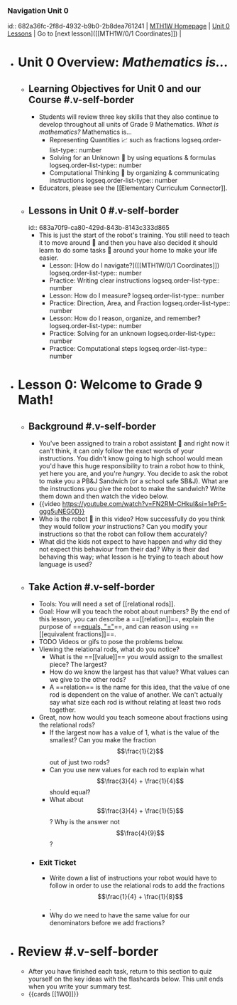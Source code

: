 ### Navigation Unit 0
id:: 682a36fc-2f8d-4932-b9b0-2b8dea761241
| [MTH1W Homepage]([[MTH1W]]) | [Unit 0 Lessons](((683a70f9-ca80-429d-843b-8143c333d865))) | Go to [next lesson]([[MTH1W/0/1 Coordinates]]) |
- # Unit 0 Overview:  *Mathematics is...*
	- ## Learning Objectives for Unit 0 and our Course #.v-self-border
		- Students will review three key skills that they also continue to develop throughout all units of Grade 9 Mathematics. *What is mathematics?* Mathematics is...
			- Representing Quantities 📈 such as fractions
			  logseq.order-list-type:: number
			- Solving for an Unknown 🟰 by using equations & formulas
			  logseq.order-list-type:: number
			- Computational Thinking 🧮 by organizing & communicating instructions
			  logseq.order-list-type:: number
		- Educators, please see the [[Elementary Curriculum Connector]].
	- ## Lessons in Unit 0 #.v-self-border
	  id:: 683a70f9-ca80-429d-843b-8143c333d865
		- This is just the start of the robot's training. You still need to teach it to move around 🦿 and then you have also decided it should learn to do some tasks 🦾 around your home to make your life easier.
			- Lesson:  [How do I navigate?]([[MTH1W/0/1 Coordinates]])
			  logseq.order-list-type:: number
			- Practice:  Writing clear instructions
			  logseq.order-list-type:: number
			- Lesson:  How do I measure?
			  logseq.order-list-type:: number
			- Practice:  Direction, Area, and Fraction
			  logseq.order-list-type:: number
			- Lesson:  How do I reason, organize, and remember?
			  logseq.order-list-type:: number
			- Practice:  Solving for an unknown
			  logseq.order-list-type:: number
			- Practice:  Computational steps
			  logseq.order-list-type:: number
- # Lesson 0:  Welcome to Grade 9 Math!
	- ## Background #.v-self-border
		- You've been assigned to train a robot assistant 🤖 and right now it can't think, it can only follow the exact words of your instructions. You didn't know going to high school would mean you'd have this huge responsibility to train a robot how to think, yet here you are, and you're *hungry*. You decide to ask the robot to make you a PB&J Sandwich (or a school safe SB&J). What are the instructions you give the robot to make the sandwich? Write them down and then watch the video below.
		- {{video https://youtube.com/watch?v=FN2RM-CHkuI&si=1ePr5-ggg5uNEG0D}}
		- Who is the robot 🤖 in this video? How successfully do you think they would follow *your* instructions? Can you modify your instructions so that the robot can follow them accurately?
		- What did the kids not expect to have happen and why did they not expect this behaviour from their dad? Why is their dad behaving this way; what lesson is he trying to teach about how language is used?
	- ## Take Action #.v-self-border
		- Tools:  You will need a set of [[relational rods]].
		- Goal:  How will you teach the robot about numbers? By the end of this lesson, you can describe a ==[[relation]]==, explain the purpose of ==[equals, "="]([[equal]])==, and can reason using ==[[equivalent fractions]]==.
		- TODO Videos or gifs to pose the problems below.
		- Viewing the relational rods, what do you notice?
			- What is the ==[[value]]== you would assign to the smallest piece? The largest?
			- How do we know the largest has that value? What values can we give to the other rods?
			- A ==relation== is the name for this idea, that the value of one rod is dependent on the value of another. We can't actually say what size each rod is without relating at least two rods together.
		- Great, now how would you teach someone about fractions using the relational rods?
			- If the largest now has a value of 1, what is the value of the smallest? Can you make the fraction $$\frac{1}{2}$$ out of just two rods?
			- Can you use new values for each rod to explain what $$\frac{3}{4} + \frac{1}{4}$$ should equal?
			- What about $$\frac{3}{4} + \frac{1}{5}$$? Why is the answer not $$\frac{4}{9}$$?
		- ### Exit Ticket
			- Write down a list of instructions your robot would have to follow in order to use the relational rods to add the fractions $$\frac{1}{4} + \frac{1}{8}$$.
			- Why do we need to have the same value for our denominators before we add fractions?
- # Review #.v-self-border
	- After you have finished each task, return to this section to quiz yourself on the key ideas with the flashcards below. This unit ends when you write your summary test.
	- {{cards [[1W0]]}}